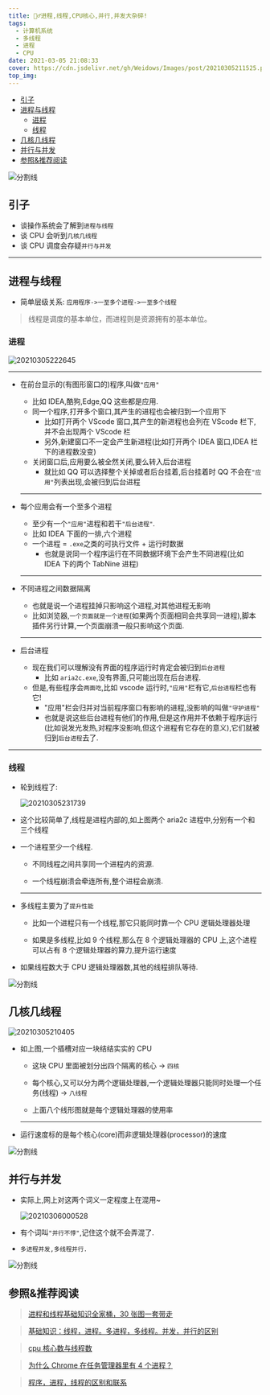 ```yaml
---
title: 🤷‍♂️进程,线程,CPU核心,并行,并发大杂碎!
tags:
  - 计算机系统
  - 多线程
  - 进程
  - CPU
date: 2021-03-05 21:08:33
cover: https://cdn.jsdelivr.net/gh/Weidows/Images/post/20210305211525.png
top_img:
---
```


<!--
 * @?: *********************************************************************
 * @Author: Weidows
 * @LastEditors: Weidows
 * @LastEditTime: 2021-03-06 00:30:57
 * @FilePath: \Weidowsd:\Game\Github\Blog-private\source\_posts\system\process-thread.md
 * @Description:
 * @!: *********************************************************************
-->

- [引子](#引子)
- [进程与线程](#进程与线程)
  - [进程](#进程)
  - [线程](#线程)
- [几核几线程](#几核几线程)
- [并行与并发](#并行与并发)
- [参照&推荐阅读](#参照推荐阅读)

<a>![分割线](https://cdn.jsdelivr.net/gh/Weidows/Images/img/divider.png)</a>

## 引子

- 谈操作系统会了解到`进程与线程`
- 谈 CPU 会听到`几核几线程`
- 谈 CPU 调度会存疑`并行与并发`

---

## 进程与线程

- 简单层级关系: `应用程序->一至多个进程->一至多个线程`

> 线程是调度的基本单位，而进程则是资源拥有的基本单位。

### 进程

<img src="https://cdn.jsdelivr.net/gh/Weidows/Images/post/20210305222645.png" alt="20210305222645" />

---

- 在前台显示的(有图形窗口的)程序,叫做`"应用"`

  - 比如 IDEA,酷狗,Edge,QQ 这些都是应用.
  - 同一个程序,打开多个窗口,其产生的进程也会被归到一个应用下
    - 比如打开两个 VScode 窗口,其产生的新进程也会列在 VScode 栏下,并不会出现两个 VScode 栏
    - 另外,新建窗口不一定会产生新进程(比如打开两个 IDEA 窗口,IDEA 栏下的进程数没变)
  - 关闭窗口后,应用要么被全然关闭,要么转入后台进程
    - 就比如 QQ 可以选择整个关掉或者后台挂着,后台挂着时 QQ 不会在`"应用"`列表出现,会被归到后台进程

  ***

- 每个应用会有一个至多个进程

  - 至少有一个`"应用"`进程和若干`"后台进程"`.
  - 比如 IDEA 下面的一排,六个进程
  - 一个进程 = `.exe`之类的可执行文件 + 运行时数据
    - 也就是说同一个程序运行在不同数据环境下会产生不同进程(比如 IDEA 下的两个 TabNine 进程)

  ***

- 不同进程之间数据隔离

  - 也就是说一个进程挂掉只影响这个进程,对其他进程无影响
  - 比如浏览器,`一个页面就是一个进程`(如果两个页面相同会共享同一进程),脚本插件另行计算,一个页面崩溃一般只影响这个页面.

  ***

- 后台进程

  - 现在我们可以理解没有界面的程序运行时肯定会被归到`后台进程`
    - 比如 `aria2c.exe`,没有界面,只可能出现在后台进程.
  - 但是,有些程序会`两面吃`,比如 vscode 运行时,`"应用"`栏有它,`后台进程`栏也有它!
    - "应用"栏会归并对当前程序窗口有影响的进程,没影响的叫做`"守护进程"`
    - 也就是说这些后台进程有他们的作用,但是这作用并不依赖于程序运行(比如说发光发热,对程序没影响,但这个进程有它存在的意义),它们就被归到`后台进程`去了.

---

### 线程

- 轮到线程了:

  <img src="https://cdn.jsdelivr.net/gh/Weidows/Images/post/20210305231739.png" alt="20210305231739" />

- 这个比较简单了,线程是进程内部的,如上图两个 aria2c 进程中,分别有一个和三个线程

- 一个进程至少一个线程.

  - 不同线程之间共享同一个进程内的资源.

  - 一个线程崩溃会牵连所有,整个进程会崩溃.

  ***

- 多线程主要为了`提升性能`

  - 比如一个进程只有一个线程,那它只能同时靠一个 CPU 逻辑处理器处理

  - 如果是多线程,比如 9 个线程,那么在 8 个逻辑处理器的 CPU 上,这个进程可以占有 8 个逻辑处理器的算力,提升运行速度

- 如果线程数大于 CPU 逻辑处理器数,其他的线程排队等待.

<a>![分割线](https://cdn.jsdelivr.net/gh/Weidows/Images/img/divider.png)</a>

## 几核几线程

<img src="https://cdn.jsdelivr.net/gh/Weidows/Images/post/20210305210405.png" alt="20210305210405" />

- 如上图,一个插槽对应一块结结实实的 CPU

  - 这块 CPU 里面被划分出四个隔离的核心 -> `四核`

  - 每个核心,又可以分为两个逻辑处理器,一个逻辑处理器只能同时处理一个任务(线程) -> `八线程`

  - 上面八个线形图就是每个逻辑处理器的使用率

  ***

- 运行速度标的是每个核心(core)而非逻辑处理器(processor)的速度

<a>![分割线](https://cdn.jsdelivr.net/gh/Weidows/Images/img/divider.png)</a>

## 并行与并发

- 实际上,网上对这两个词义一定程度上在混用~

  <img src="https://cdn.jsdelivr.net/gh/Weidows/Images/post/20210306000528.png" alt="20210306000528" />

- 有个词叫`"并行不悖"`,记住这个就不会弄混了.

- `多进程并发,多线程并行.`

<a>![分割线](https://cdn.jsdelivr.net/gh/Weidows/Images/img/divider.png)</a>

## 参照&推荐阅读

> [进程和线程基础知识全家桶，30 张图一套带走](https://mp.weixin.qq.com/s?__biz=Mzk0NzE4NTk4Ng==&mid=2247486625&idx=1&sn=f35d340727b0e8e23f82ff7c5182c893&chksm=c37bfc8cf40c759a084effb4c5b253ad50ad0be02b8b8dea073fa333ca6adefce6ef8cb6db9f&mpshare=1&scene=23&srcid=0305mrfN5sGJ1jI9aPxUFqjU&sharer_sharetime=1614936389002&sharer_shareid=ff6bb8cfd138294e80df076b8b76232d#rd)

> [基础知识：线程，进程。多进程，多线程。并发，并行的区别](https://blog.csdn.net/cherrycheng_/article/details/51384657)

> [cpu 核心数与线程数](https://zhuanlan.zhihu.com/p/86855590)

> [为什么 Chrome 在任务管理器里有 4 个进程？](https://blog.51cto.com/14462329/2427415)

> [程序，进程，线程的区别和联系](https://blog.csdn.net/a3192048/article/details/82085422?utm_medium=distribute.pc_relevant.none-task-blog-baidujs_baidulandingword-1&spm=1001.2101.3001.4242)
